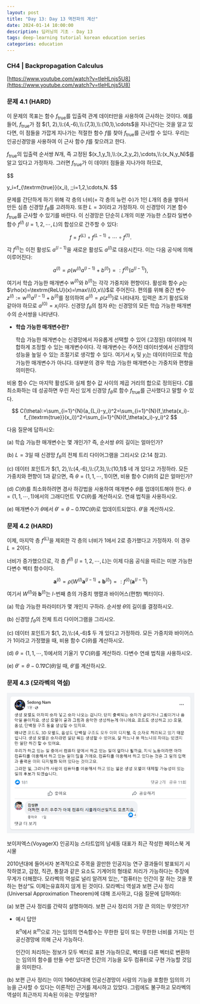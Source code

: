 ```yaml
---
layout: post
title: "Day 13: Day 13 역전파의 계산"
date: 2024-01-14 10:00:00
description: 딥러닝의 기초 - Day 13
tags: deep-learning tutorial korean education series
categories: education
---
```



### CH4 | Backpropagation Calculus

[https://www.youtube.com/watch?v=tIeHLnjs5U8](https://www.youtube.com/watch?v=tIeHLnjs5U8)

### 문제 4.1 (HARD)

이 문제의 목표는 함수 $f_{\textrm{true}}$를 입출력 관계 데이터만을 사용하여 근사하는 것이다. 예를 들어, $f_{\textrm{true}}$가 점 $(1, 2),\\:(4,-6),\\:(7,3),\\:(10,1),\cdots$을 지나간다는 것을 알고 있다면, 이 점들을 가깝게 지나가는 적절한 함수 $f$를 찾아 $f_{\textrm{true}}$를 근사할 수 있다. 우리는 인공신경망을 사용하여 이 근사 함수 $f$를 찾으려고 한다.

$f_{\textrm{true}}$의 입출력 순서쌍 $N$개, 즉 고정된 $(x_1,y_1),\\:(x_2,y_2),\cdots,\\:(x_N,y_N)$를 알고 있다고 가정하자. 그러면 $f_{\textrm{true}}$가 이 데이터 점들을 지나가야 하므로,

$$

y_i=f_{\textrm{true}}(x_i), \;\;i=1,2,\cdots,N.
$$

문제를 간단하게 하기 위해 각 층의 너비(= 각 층의 뉴런 수)가 $1$인 $L$개의 층을 쌓아서 만든 심층 신경망 $f_\theta$를 고려하자. 또한 $L=3$이라고 가정하자. 이 신경망이 기본 함수 $f_{\textrm{true}}$를 근사할 수 있기를 바란다. 이 신경망은 단순히 $L$개의 미분 가능한 스칼라 일변수 함수 $f^{(l)}\;(l=1,2,\cdots,L)$의 합성으로 간주할 수 있다:

$$
f=f^{(L)} \circ f^{(L-1)} \circ \cdots \circ f^{(1)}.
$$

각 $f^{(l)}$는 이전 활성도 $a^{(l-1)}$을 새로운 활성도 $a^{(l)}$로 대응시킨다. 이는 다음 공식에 의해 이루어진다:

$$
a^{(l)}=\rho (w^{(l)}a^{(l-1)}+b^{(l)})=: f^{(l)}(a^{(l-1)}),
$$

여기서 학습 가능한 매개변수 $w^{(l)}$와 $b^{(l)}$는 각각 가중치와 편향이다. 활성화 함수 $\rho$는 $\rho(x)=\textrm{ReLU}(x)=\max\\{0,x\\}$로 주어진다. 편의를 위해 중간 변수 $z^{(l)} := w^{(l)}a^{(l-1)}+b^{(l)}$를 정의하여 $a^{(l)}=\rho\left(z^{(l)}\right)$로 나타내자. 입력은 초기 활성도와 같아야 하므로 $a^{(0)}=x_i$이다. 신경망 $f_\theta$의 첨자 $\theta$는 신경망의 모든 학습 가능한 매개변수의 순서쌍을 나타낸다.

- **학습 가능한 매개변수란?**
    
    학습 가능한 매개변수는 신경망에서 자유롭게 선택할 수 있어 (고정된) 데이터에 적합하게 조정할 수 있는 매개변수이다. 각 매개변수는 주어진 데이터셋에서 신경망의 성능을 높일 수 있는 조절기로 생각할 수 있다. 여기서 $x_i$ 및 $y_i$는 데이터이므로 학습 가능한 매개변수가 아니다. 대부분의 경우 학습 가능한 매개변수는 가중치와 편향을 의미한다.
    

비용 함수 $C$는 마지막 활성도와 실제 함수 값 사이의 제곱 거리의 합으로 정의된다. $C$를 최소화하는 데 성공하면 우린 자신 있게 신경망 $f_\theta$로 함수 $f_{\textrm{true}}$를 근사했다고 말할 수 있다.

$$
C(\theta):=\sum_{i=1}^{N}(a_{L,i}-y_i)^2=\sum_{i=1}^{N}(f_\theta(x_i)-f_{\textrm{true}}(x_i))^2=\sum_{i=1}^{N}(f_\theta(x_i)-y_i)^2
$$

다음 질문에 답하시오:

(a) 학습 가능한 매개변수는 몇 개인가? 즉, 순서쌍 $\theta$의 길이는 얼마인가?

(b) $L=3$일 때 신경망 $f_\theta$의 전체 트리 다이어그램을 그리시오 (2:14 참고).

(c) 데이터 포인트가 $(1, 2),\\:(4,-6),\\:(7,3),\\:(10,1)$ 네 개 있다고 가정하라. 모든 가중치와 편향이 $1$과 같으면, 즉 $\theta=(1,1,\cdots,1)$이면, 비용 함수 $C(\theta)$의 값은 얼마인가?

(d) $C(\theta)$를 최소화하려면 경사 하강법을 사용하여 매개변수 $\theta$를 업데이트해야 한다. $\theta=(1,1,\cdots,1)$에서의 그래디언트 $\nabla C(\theta)$를 계산하시오. 연쇄 법칙을 사용하시오.

(e) 매개변수가 $\theta$에서 $\theta'=\theta-0.1\nabla C(\theta)$로 업데이트되었다. $\theta'$을 계산하시오.

### 문제 4.2 (HARD)

이제, 마지막 층 $f^{(L)}$을 제외한 각 층의 너비가 $1$에서 $2$로 증가했다고 가정하자. 이 경우 $L=2$이다.

너비가 증가했으므로, 각 층 $f^{(l)}\;(l=1,2,\cdots,L)$는 이제 다음 공식을 따르는 미분 가능한 다변수 벡터 함수이다.

$$
\mathbf{a}^{(l)}=\rho (W^{(l)}\mathbf{a}^{(l-1)}+\mathbf{b}^{(l)})=:f^{(l)}(\mathbf{a}^{(l-1)})
$$

여기서 $W^{(l)}$와 $\mathbf{b}^{(l)}$는 $l$-번째 층의 가중치 행렬과 바이어스(편향) 벡터이다.

(a) 학습 가능한 파라미터가 몇 개인지 구하라. 순서쌍 $\theta$의 길이를 결정하시오.

(b) 신경망 $f_\theta$의 전체 트리 다이어그램을 그리시오.

(c) 데이터 포인트가 $(1, 2),\\:(4,-6)$ 두 개 있다고 가정하라. 모든 가중치와 바이어스가 $1$이라고 가정했을 때, 비용 함수 $C(\theta)$를 계산하시오.

(d) $\theta=(1,1,\cdots,1)$에서의 기울기 $\nabla C(\theta)$를 계산하라. 다변수 연쇄 법칙을 사용하시오.

(e) $\theta'=\theta-0.1\nabla C(\theta)$일 때, $\theta'$를 계산하시오.

### 문제 4.3 (모라벡의 역설)

![보이저엑스(VoyagerX) 인공지능 스타트업의 남세동 대표가 최근 작성한 페이스북 게시물](/assets/img/blog/deep-learning/untitled_day_13_161f0f24f93180a4a025d44.png)

보이저엑스(VoyagerX) 인공지능 스타트업의 남세동 대표가 최근 작성한 페이스북 게시물

2010년대에 들어서자 본격적으로 주목을 끌만한 인공지능 연구 결과들이 발표되기 시작하였고, 감정, 직관, 통찰과 같은 요소도 기계어의 형태로 처리가 가능하다는 주장에 무게가 더해졌다. 모라벡의 역설로 널리 알려져 있는, “컴퓨터는 인간이 잘 하는 것을 못하는 현상“도 이제는유효하지 않게 된 것이다. 모라벡늬 역설과 보편 근사 정리(Universal Approximation Theorem)에 대해 조사하고, 다음 질문에 답하여라:

(a) 보편 근사 정리를 간략히 설명하여라. 보편 근사 정리의 가장 큰 의의는 무엇인가?

- 예시 답안
    
    $\mathbb{R}^n$에서 $\mathbb{R}^m$으로 가는 임의의 연속함수는 무한한 깊이 또는 무한한 너비를 가지는 인공신경망에 의해 근사 가능하다.
    
    인간이 처리하는 정보가 모두 벡터로 표현 가능하므로, 벡터를 다른 벡터로 변환하는 임의의 함수를 만들 수만 있다면 인간의 기능을 모두 컴퓨터로 구현 가능할 것임을 의미한다.
    

(b) 보편 근사 정리는 이미 1960년대에 인공신경망이 사람의 기능을 포함한 임의의 기능을 근사할 수 있다는 이론적인 근거를 제시하고 있었다. 그럼에도 불구하고 모라벡의 역설이 최근까지 지속된 이유는 무엇일까?